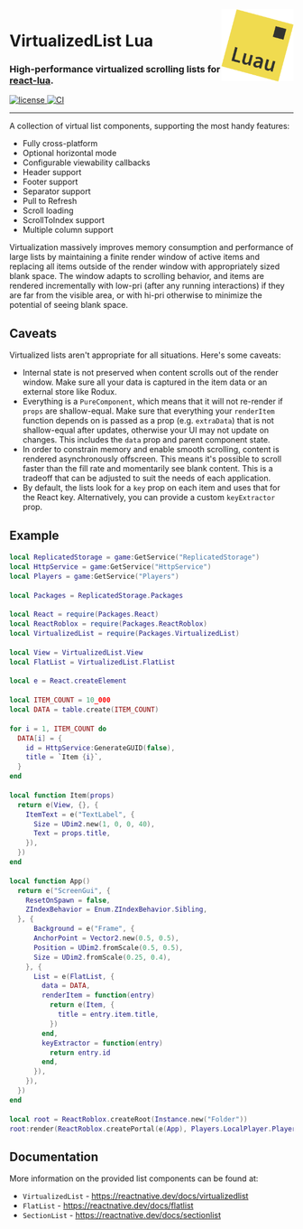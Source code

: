 <img src="https://raw.githubusercontent.com/jsdotlua/branding/main/Logo.png" align="right" height="128"/>

# VirtualizedList Lua
### High-performance virtualized scrolling lists for [react-lua](https://github.com/jsdotlua/react-lua).

<a href="https://github.com/jsdotlua/virtualized-list-lua/blob/main/LICENSE.md">
<img src="https://img.shields.io/badge/license-MIT-blue.svg" alt="license" height="18">
</a>

<a href="https://github.com/jsdotlua/virtualized-list-lua/actions/workflows/ci.yml">
<img src="https://github.com/jsdotlua/virtualized-list-lua/actions/workflows/ci.yml/badge.svg" alt="CI" height="18">
</a>

---

A collection of virtual list components, supporting the most handy features:

- Fully cross-platform
- Optional horizontal mode
- Configurable viewability callbacks
- Header support
- Footer support
- Separator support
- Pull to Refresh
- Scroll loading
- ScrollToIndex support
- Multiple column support

Virtualization massively improves memory consumption and performance of large lists by maintaining a finite render window of active items and replacing all items outside of the render window with appropriately sized blank space. The window adapts to scrolling behavior, and items are rendered incrementally with low-pri (after any running interactions) if they are far from the visible area, or with hi-pri otherwise to minimize the potential of seeing blank space.

## Caveats

Virtualized lists aren't appropriate for all situations. Here's some caveats:

- Internal state is not preserved when content scrolls out of the render window. Make sure all your data is captured in the item data or an external store like Rodux.
- Everything is a `PureComponent`, which means that it will not re-render if `props` are shallow-equal. Make sure that everything your `renderItem` function depends on is passed as a prop (e.g. `extraData`) that is not shallow-equal after updates, otherwise your UI may not update on changes. This includes the `data` prop and parent component state.
- In order to constrain memory and enable smooth scrolling, content is rendered asynchronously offscreen. This means it's possible to scroll faster than the fill rate and momentarily see blank content. This is a tradeoff that can be adjusted to suit the needs of each application.
- By default, the lists look for a `key` prop on each item and uses that for the React key. Alternatively, you can provide a custom `keyExtractor` prop.

## Example

```lua
local ReplicatedStorage = game:GetService("ReplicatedStorage")
local HttpService = game:GetService("HttpService")
local Players = game:GetService("Players")

local Packages = ReplicatedStorage.Packages

local React = require(Packages.React)
local ReactRoblox = require(Packages.ReactRoblox)
local VirtualizedList = require(Packages.VirtualizedList)

local View = VirtualizedList.View
local FlatList = VirtualizedList.FlatList

local e = React.createElement

local ITEM_COUNT = 10_000
local DATA = table.create(ITEM_COUNT)

for i = 1, ITEM_COUNT do
  DATA[i] = {
    id = HttpService:GenerateGUID(false),
    title = `Item {i}`,
  }
end

local function Item(props)
  return e(View, {}, {
    ItemText = e("TextLabel", {
      Size = UDim2.new(1, 0, 0, 40),
      Text = props.title,
    }),
  })
end

local function App()
  return e("ScreenGui", {
    ResetOnSpawn = false,
    ZIndexBehavior = Enum.ZIndexBehavior.Sibling,
  }, {
      Background = e("Frame", {
      AnchorPoint = Vector2.new(0.5, 0.5),
      Position = UDim2.fromScale(0.5, 0.5),
      Size = UDim2.fromScale(0.25, 0.4),
    }, {
      List = e(FlatList, {
        data = DATA,
        renderItem = function(entry)
          return e(Item, {
            title = entry.item.title,
          })
        end,
        keyExtractor = function(entry)
          return entry.id
        end,
      }),
    }),
  })
end

local root = ReactRoblox.createRoot(Instance.new("Folder"))
root:render(ReactRoblox.createPortal(e(App), Players.LocalPlayer.PlayerGui))
```

## Documentation

More information on the provided list components can be found at:

- `VirtualizedList` - https://reactnative.dev/docs/virtualizedlist
- `FlatList` - https://reactnative.dev/docs/flatlist
- `SectionList` - https://reactnative.dev/docs/sectionlist
